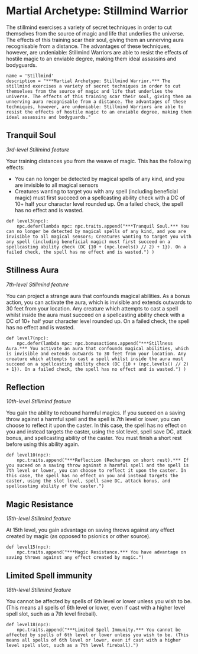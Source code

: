 # Martial Archetype: Stillmind Warrior
The stillmind exercises a variety of secret techniques in order to cut themselves from the source of magic and life that underlies the universe. The effects of this training scar their soul, giving them an unnerving aura recognisable from a distance. The advantages of these techniques, however, are undeniable: Stillmind Warriors are able to resist the effects of hostile magic to an enviable degree, making them ideal assassins and bodyguards.

```
name = 'Stillmind'
description = "***Martial Archetype: Stillmind Warrior.*** The stillmind exercises a variety of secret techniques in order to cut themselves from the source of magic and life that underlies the universe. The effects of this training scar their soul, giving them an unnerving aura recognisable from a distance. The advantages of these techniques, however, are undeniable: Stillmind Warriors are able to resist the effects of hostile magic to an enviable degree, making them ideal assassins and bodyguards."
```

## Tranquil Soul
*3rd-level Stillmind feature*

Your training distances you from the weave of magic. This has the following effects:

* You can no longer be detected by magical spells of any kind, and you are invisible to all magical sensors
* Creatures wanting to target you with any spell (including beneficial magic) must first succeed on a spellcasting ability check with a DC of 10+ half your character level rounded up. On a failed check, the spell has no effect and is wasted.

```
def level3(npc):
    npc.defer(lambda npc: npc.traits.append("***Tranquil Soul.*** You can no longer be detected by magical spells of any kind, and you are invisible to all magical sensors; Creatures wanting to target you with any spell (including beneficial magic) must first succeed on a spellcasting ability check (DC {10 + (npc.levels() // 2) + 1}). On a failed check, the spell has no effect and is wasted.") )
```

## Stillness Aura
*7th-level Stillmind feature*

You can project a strange aura that confounds magical abilities. As a bonus action, you can activate the aura, which is invisible and extends outwards to 30 feet from your location. Any creature which attempts to cast a spell whilst inside the aura must succeed on a spellcasting ability check with a DC of 10+ half your character level rounded up. On a failed check, the spell has no effect and is wasted.

```
def level7(npc):
    npc.defer(lambda npc: npc.bonusactions.append("***Stillness Aura.*** You activate an aura that confounds magical abilities, which is invisible and extends outwards to 30 feet from your location. Any creature which attempts to cast a spell whilst inside the aura must succeed on a spellcasting ability check (DC {10 + (npc.levels() // 2) + 1}). On a failed check, the spell has no effect and is wasted.") )
```

## Reflection
*10th-level Stillmind feature*

You gain the ability to rebound harmful magics. If you suceed on a saving throw against a harmful spell and the spell is 7th level or lower, you can choose to reflect it upon the caster. In this case, the spell has no effect on you and instead targets the caster, using the slot level, spell save DC, attack bonus, and spellcasting ability of the caster. You must finish a short rest before using this ability again.

```
def level10(npc):
    npc.traits.append("***Reflection (Recharges on short rest).*** If you suceed on a saving throw against a harmful spell and the spell is 7th level or lower, you can choose to reflect it upon the caster. In this case, the spell has no effect on you and instead targets the caster, using the slot level, spell save DC, attack bonus, and spellcasting ability of the caster.")
```

## Magic Resistance
*15th-level Stillmind feature*

At 15th level, you gain advantage on saving throws against any effect created by magic (as opposed to psionics or other source).

```
def level15(npc):
    npc.traits.append("***Magic Resistance.*** You have advantage on saving throws against any effect created by magic.")
```

## Limited Spell immunity
*18th-level Stillmind feature*

You cannot be affected by spells of 6th level or lower unless you wish to be. (This means all spells of 6th level or lower, even if cast with a higher level spell slot, such as a 7th level fireball).

```
def level18(npc):
    npc.traits.append("***Limited Spell Immunity.*** You cannot be affected by spells of 6th level or lower unless you wish to be. (This means all spells of 6th level or lower, even if cast with a higher level spell slot, such as a 7th level fireball).")
```
